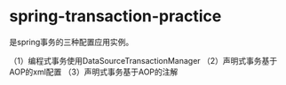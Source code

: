 # spring-transaction-practice
是spring事务的三种配置应用实例。


（1）编程式事务使用DataSourceTransactionManager
（2）声明式事务基于AOP的xml配置
（3）声明式事务基于AOP的注解
